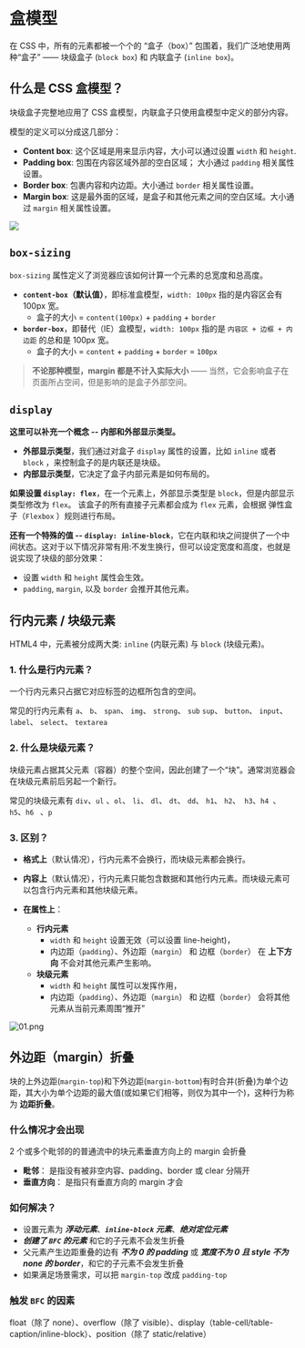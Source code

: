# 盒模型

在 CSS 中，所有的元素都被一个个的 “盒子（box）” 包围着，我们广泛地使用两种“盒子” —— 块级盒子 (`block box`) 和 内联盒子 (`inline box`)。

## 什么是 CSS 盒模型？

块级盒子完整地应用了 CSS 盒模型，内联盒子只使用盒模型中定义的部分内容。

模型的定义可以分成这几部分：

- **Content box**: 这个区域是用来显示内容，大小可以通过设置 `width` 和 `height`.
- **Padding box**: 包围在内容区域外部的空白区域； 大小通过 `padding` 相关属性设置。
- **Border box**: 包裹内容和内边距。大小通过 `border` 相关属性设置。
- **Margin box**: 这是最外面的区域，是盒子和其他元素之间的空白区域。大小通过 `margin` 相关属性设置。

![](https://mdn.mozillademos.org/files/16558/box-model.png)

## `box-sizing`

`box-sizing` 属性定义了浏览器应该如何计算一个元素的总宽度和总高度。

- **`content-box`（默认值）**，即标准盒模型，`width: 100px` 指的是内容区会有 100px 宽。
  - 盒子的大小 = `content(100px)` + `padding` + `border`
- **`border-box`**，即替代（IE）盒模型，`width: 100px` 指的是 `内容区 + 边框 + 内边距` 的总和是 100px 宽。
  - 盒子的大小 = `content` + `padding` + `border` = `100px`

> **不论那种模型，margin 都是不计入实际大小** —— 当然，它会影响盒子在页面所占空间，但是影响的是盒子外部空间。

## `display`

**这里可以补充一个概念 -- 内部和外部显示类型。**

- **外部显示类型**，我们通过对盒子 `display` 属性的设置，比如 `inline` 或者 `block` ，来控制盒子的是内联还是块级。
- **内部显示类型**，它决定了盒子内部元素是如何布局的。

**如果设置 `display: flex`**，在一个元素上，外部显示类型是 `block`，但是内部显示类型修改为 `flex`。 该盒子的所有直接子元素都会成为 `flex` 元素，会根据 弹性盒子（`Flexbox` ）规则进行布局。

**还有一个特殊的值 -- `display: inline-block`**，它在内联和块之间提供了一个中间状态。这对于以下情况非常有用:不发生换行，但可以设定宽度和高度，也就是说实现了块级的部分效果：

- 设置 `width` 和 `height` 属性会生效。
- `padding`, `margin`, 以及 `border` 会推开其他元素。

## 行内元素 / 块级元素

HTML4 中，元素被分成两大类: `inline` (内联元素) 与 `block` (块级元素)。

### 1. 什么是行内元素？

一个行内元素只占据它对应标签的边框所包含的空间。

常见的行内元素有 `a`、 `b`、 `span`、 `img`、 `strong`、 `sub` `sup`、 `button`、 `input`、 `label`、 `select`、 `textarea`

### 2. 什么是块级元素？

块级元素占据其父元素（容器）的整个空间，因此创建了一个“块”。通常浏览器会在块级元素前后另起一个新行。

常见的块级元素有 `div`、`ul` 、`ol`、 `li`、 `dl`、 `dt`、 `dd`、 `h1`、 `h2`、` h3`、`h4 `、` h5`、`h6 ` 、`p`

### 3. 区别？

- **格式上**（默认情况），行内元素不会换行，而块级元素都会换行。

- **内容上**（默认情况），行内元素只能包含数据和其他行内元素。而块级元素可以包含行内元素和其他块级元素。
- **在属性上**：
  - **行内元素**
    - `width` 和 `height` 设置无效（可以设置 line-height)，
    - 内边距（`padding`）、外边距（`margin`） 和 边框（`border`） 在 **上下方向** 不会对其他元素产生影响。
  - **块级元素**
    - `width` 和 `height` 属性可以发挥作用，
    - 内边距（`padding`）、外边距（`margin`） 和 边框（`border`） 会将其他元素从当前元素周围“推开”

![01.png](https://p9-juejin.byteimg.com/tos-cn-i-k3u1fbpfcp/2810ccfbe2864238a791239e284f0edb~tplv-k3u1fbpfcp-watermark.image)

## 外边距（margin）折叠

块的上外边距(`margin-top`)和下外边距(`margin-bottom`)有时合并(折叠)为单个边距，其大小为单个边距的最大值(或如果它们相等，则仅为其中一个)，这种行为称为 **边距折叠**。

### 什么情况才会出现

2 个或多个毗邻的的普通流中的块元素垂直方向上的 margin 会折叠

- **毗邻**： 是指没有被非空内容、padding、border 或 clear 分隔开
- **垂直方向**： 是指只有垂直方向的 margin 才会

### 如何解决？

- 设置元素为 **_浮动元素_**、**_`inline-block` 元素_**、**_绝对定位元素_**
- **_创建了 `BFC` 的元素_** 和它的子元素不会发生折叠
- 父元素产生边距重叠的边有 **_不为 0 的 padding_** 或 **_宽度不为 0 且 style 不为 none 的 border_**，和它的子元素不会发生折叠
- 如果满足场景需求，可以把 `margin-top` 改成 `padding-top`

### 触发 `BFC` 的因素

float（除了 none）、overflow（除了 visible）、display（table-cell/table-caption/inline-block）、position（除了 static/relative）
